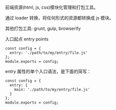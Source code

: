 前端资源(html, js, css)模块化管理和打包工具。

通过 loader 转换，将任何形式的资源都转换成 js 模块。

其他打包工具: grunt, gulp, browserify

入口起点 entry points
````
const config = {
  entry: './path/to/my/entry/file.js'
};
module.exports = config;
````
entry 属性的单个入口语法，是下面的简写：
````
const config = {
  entry: {
    main: './path/to/my/entry/file.js'
  }
};
module.exports = config;
````











